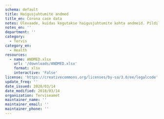 ```yaml
---
schema: default
title: Haigusjuhtumite andmed
title_en: Corona case data
notes: Ülevaade, kuidas kogutakse haigusjuhtumite kohta andmeid. Pildil on näha võrdlus Singapuri andmestikuga.
notes_en: ''
department: ''
category:
  - Tervis
category_en:
  - Health
resources:
  - name: ANDMED.xlsx
    url: '/downloads/ANDMED.xlsx'
    format: xlsx
    interactive: 'False'
license: 'https://creativecommons.org/licenses/by-sa/3.0/ee/legalcode'
update_freq: ''
date_issued: 2020/03/14
date_modified: 2018/03/14
organization: Terviseamet
maintainer_name: ''
maintainer_email: ''
maintainer_phone: ''
---
```

